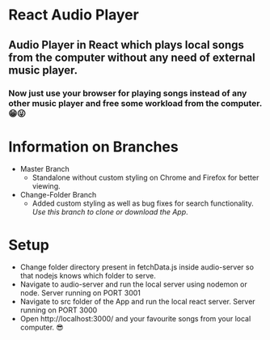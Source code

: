 # React Audio Player
## Audio Player in React which plays local songs from the computer without any need of external music player.
### Now just use your browser for playing songs instead of any other music player and free some workload from the computer. 😁😜

# Information on Branches
- Master Branch
  - Standalone without custom styling on Chrome and Firefox for better viewing.
- Change-Folder Branch
  - Added custom styling as well as bug fixes for search functionality. *Use this branch to clone or download the App*.

# Setup
- Change folder directory present in fetchData.js inside audio-server so that nodejs knows which folder to serve.
- Navigate to audio-server and run the local server using nodemon or node. Server running on PORT 3001
- Navigate to src folder of the App and run the local react server. Server running on PORT 3000
- Open http://localhost:3000/ and your favourite songs from your local computer. 😎
